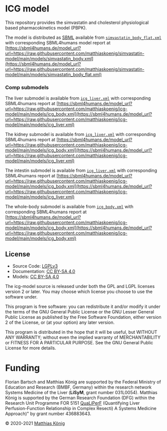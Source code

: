 # ICG model
This repository provides the simvastatin and cholesterol physiological based pharmacokinetics model (PBPK).


The model is distributed as [SBML](http://sbml.org) available from [`simvastatin_body_flat.xml`](./models/simvastatin_body_flat.xml) with 
corresponding SBML4humans model report at [https://sbml4humans.de/model_url?url=https://raw.githubusercontent.com/matthiaskoenig/simvastatin-model/main/models/simvastatin_body.xml](https://sbml4humans.de/model_url?url=https://raw.githubusercontent.com/matthiaskoenig/simvastatin-model/main/models/simvastatin_body_flat.xml) 


### Comp submodels
The liver submodel is available from [`icg_liver.xml`](./models/icg_liver.xml) with corresponding SBML4humans report at
[https://sbml4humans.de/model_url?url=https://raw.githubusercontent.com/matthiaskoenig/icg-model/main/models/icg_body.xml](https://sbml4humans.de/model_url?url=https://raw.githubusercontent.com/matthiaskoenig/icg-model/main/models/icg_liver.xml)

The kidney submodel is available from [`icg_liver.xml`](./models/icg_liver.xml) with corresponding SBML4humans report at
[https://sbml4humans.de/model_url?url=https://raw.githubusercontent.com/matthiaskoenig/icg-model/main/models/icg_body.xml](https://sbml4humans.de/model_url?url=https://raw.githubusercontent.com/matthiaskoenig/icg-model/main/models/icg_liver.xml)

The intestin submodel is available from [`icg_liver.xml`](./models/icg_liver.xml) with corresponding SBML4humans report at
[https://sbml4humans.de/model_url?url=https://raw.githubusercontent.com/matthiaskoenig/icg-model/main/models/icg_body.xml](https://sbml4humans.de/model_url?url=https://raw.githubusercontent.com/matthiaskoenig/icg-model/main/models/icg_liver.xml)

The whole-body submodel is available from [`icg_body.xml`](./models/icg_body.xml) with corresponding SBML4humans report at
[https://sbml4humans.de/model_url?url=https://raw.githubusercontent.com/matthiaskoenig/icg-model/main/models/icg_body.xml](https://sbml4humans.de/model_url?url=https://raw.githubusercontent.com/matthiaskoenig/icg-model/main/models/icg_body.xml)


## License

* Source Code: [LGPLv3](http://opensource.org/licenses/LGPL-3.0)
* Documentation: [CC BY-SA 4.0](http://creativecommons.org/licenses/by-sa/4.0/)
* Models: [CC BY-SA 4.0](http://creativecommons.org/licenses/by-sa/4.0/)

The icg-model source is released under both the GPL and LGPL licenses version 2 or
later. You may choose which license you choose to use the software under.

This program is free software: you can redistribute it and/or modify it under
the terms of the GNU General Public License or the GNU Lesser General Public
License as published by the Free Software Foundation, either version 2 of the
License, or (at your option) any later version.

This program is distributed in the hope that it will be useful, but WITHOUT ANY
WARRANTY; without even the implied warranty of MERCHANTABILITY or FITNESS FOR A
PARTICULAR PURPOSE. See the GNU General Public License for more details.

Funding
=======
Florian Bartsch and Matthias König are supported by the Federal Ministry of Education and Research (BMBF, Germany)
within the research network Systems Medicine of the Liver (**LiSyM**, grant number 031L0054). Matthias König
is supported by the German Research Foundation (DFG) within the Research Unit Programme FOR 5151
[QuaLiPerF](https://qualiperf.de) (Quantifying Liver Perfusion-Function Relationship in Complex Resecti)
A Systems Medicine Approach)" by grant number 436883643.

© 2020-2021 [Matthias König](https://livermetabolism.com)
